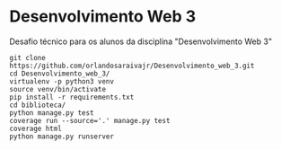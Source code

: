 # Desenvolvimento Web 3

Desafio técnico para os alunos da disciplina "Desenvolvimento Web 3"


```console
git clone https://github.com/orlandosaraivajr/Desenvolvimento_web_3.git
cd Desenvolvimento_web_3/
virtualenv -p python3 venv
source venv/bin/activate
pip install -r requirements.txt
cd biblioteca/
python manage.py test
coverage run --source='.' manage.py test 
coverage html
python manage.py runserver
```
